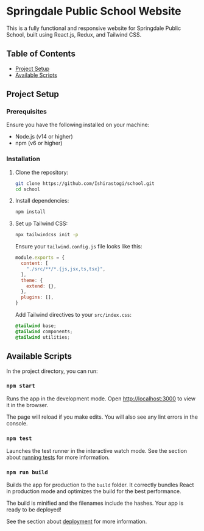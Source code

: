 # Springdale Public School Website

This is a fully functional and responsive website for Springdale Public School, built using React.js, Redux, and Tailwind CSS.

## Table of Contents

- [Project Setup](#project-setup)
- [Available Scripts](#available-scripts)

## Project Setup

### Prerequisites

Ensure you have the following installed on your machine:

- Node.js (v14 or higher)
- npm (v6 or higher)

### Installation

1. Clone the repository:
    ```sh
    git clone https://github.com/Ishirastogi/school.git
    cd school
    ```

2. Install dependencies:
    ```sh
    npm install
    ```

3. Set up Tailwind CSS:
    ```sh
    npx tailwindcss init -p
    ```

    Ensure your `tailwind.config.js` file looks like this:
    ```js
    module.exports = {
      content: [
        "./src/**/*.{js,jsx,ts,tsx}",
      ],
      theme: {
        extend: {},
      },
      plugins: [],
    }
    ```

    Add Tailwind directives to your `src/index.css`:
    ```css
    @tailwind base;
    @tailwind components;
    @tailwind utilities;
    ```

## Available Scripts

In the project directory, you can run:

### `npm start`

Runs the app in the development mode.
Open [http://localhost:3000](http://localhost:3000) to view it in the browser.

The page will reload if you make edits.
You will also see any lint errors in the console.

### `npm test`

Launches the test runner in the interactive watch mode.
See the section about [running tests](https://facebook.github.io/create-react-app/docs/running-tests) for more information.

### `npm run build`

Builds the app for production to the `build` folder.
It correctly bundles React in production mode and optimizes the build for the best performance.

The build is minified and the filenames include the hashes.
Your app is ready to be deployed!

See the section about [deployment](https://facebook.github.io/create-react-app/docs/deployment) for more information.

